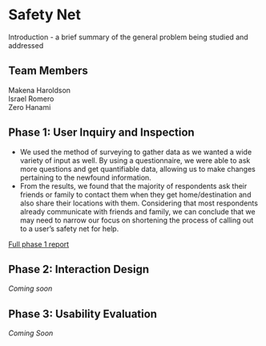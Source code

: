 # Safety Net

Introduction - a brief summary of the general problem being studied and addressed

## Team Members

Makena Haroldson<br/>
Israel Romero<br/>
Zero Hanami<br/>

## Phase 1: User Inquiry and Inspection

- We used the method of surveying to gather data as we wanted a wide variety of input as well. By using a questionnaire, we were able to ask more questions and get quantifiable data, allowing us to make changes pertaining to the newfound information.
- From the results, we found that the majority of respondents ask their friends or family to contact them when they get home/destination and also share their locations with them. Considering that most respondents already communicate with friends and family, we can conclude that we may need to narrow our focus on shortening the process of calling out to a user’s safety net for help.

[Full phase 1 report](phase1/)

## Phase 2: Interaction Design

*Coming soon*

## Phase 3: Usability Evaluation

*Coming Soon*
